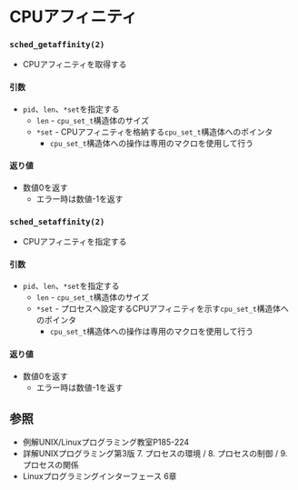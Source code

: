 # CPUアフィニティ
### `sched_getaffinity(2)`
- CPUアフィニティを取得する

#### 引数
- `pid`、`len`、`*set`を指定する
  - `len` - `cpu_set_t`構造体のサイズ
  - `*set` - CPUアフィニティを格納する`cpu_set_t`構造体へのポインタ
    - `cpu_set_t`構造体への操作は専用のマクロを使用して行う

#### 返り値
- 数値0を返す
  - エラー時は数値-1を返す
### `sched_setaffinity(2)`
- CPUアフィニティを指定する

#### 引数
- `pid`、`len`、`*set`を指定する
  - `len` - `cpu_set_t`構造体のサイズ
  - `*set` - プロセスへ設定するCPUアフィニティを示す`cpu_set_t`構造体へのポインタ
    - `cpu_set_t`構造体への操作は専用のマクロを使用して行う

#### 返り値
- 数値0を返す
  - エラー時は数値-1を返す

## 参照
- 例解UNIX/Linuxプログラミング教室P185-224
- 詳解UNIXプログラミング第3版 7. プロセスの環境 / 8. プロセスの制御 / 9. プロセスの関係
- Linuxプログラミングインターフェース 6章
